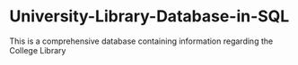 # University-Library-Database-in-SQL
This is a comprehensive database containing information regarding the  College Library
